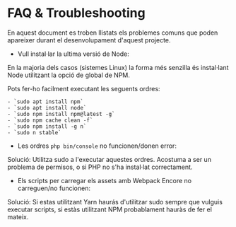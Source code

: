 # FAQ & Troubleshooting

En aquest document es troben llistats els problemes comuns que poden apareixer durant el desenvolupament d'aquest projecte.

- Vull instal·lar la ultima versió de Node:

En la majoria dels casos (sistemes Linux) la forma més senzilla és instal·lant Node utilitzant la opció de global de NPM.

Pots fer-ho facilment executant les seguents ordres:

    - `sudo apt install npm`
    - `sudo apt install node`
    - `sudo npm install npm@latest -g`
    - `sudo npm cache clean -f`
    - `sudo npm install -g n`
    - `sudo n stable`

- Les ordres `php bin/console` no funcionen/donen error:

Solució: Utilitza sudo a l'executar aquestes ordres. Acostuma a ser un problema de permisos, o si PHP no s'ha instal·lat correctament.

- Els scripts per carregar els assets amb Webpack Encore no carreguen/no funcionen:

Solució: Si estas utilitzant Yarn haurás d'utilitzar sudo sempre que vulguis executar scripts, si estàs utilitzant NPM probablament hauràs de fer el mateix.

